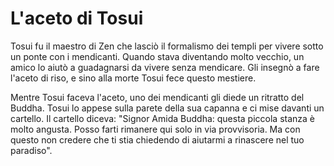 # L'aceto di Tosui

Tosui fu il maestro di Zen che lasciò il formalismo dei templi per vivere sotto un ponte con i mendicanti. Quando stava diventando molto vecchio, un amico lo aiutò a guadagnarsi da vivere senza mendicare. Gli insegnò a fare l'aceto di riso, e sino alla morte Tosui fece questo mestiere.

Mentre Tosui faceva l'aceto, uno dei mendicanti gli diede un ritratto del Buddha. Tosui lo appese sulla parete della sua capanna e ci mise davanti un cartello. Il cartello diceva: "Signor Amida Buddha: questa piccola stanza è molto angusta. Posso farti rimanere qui solo in via provvisoria. Ma con questo non credere che ti stia chiedendo di aiutarmi a rinascere nel tuo paradiso".
